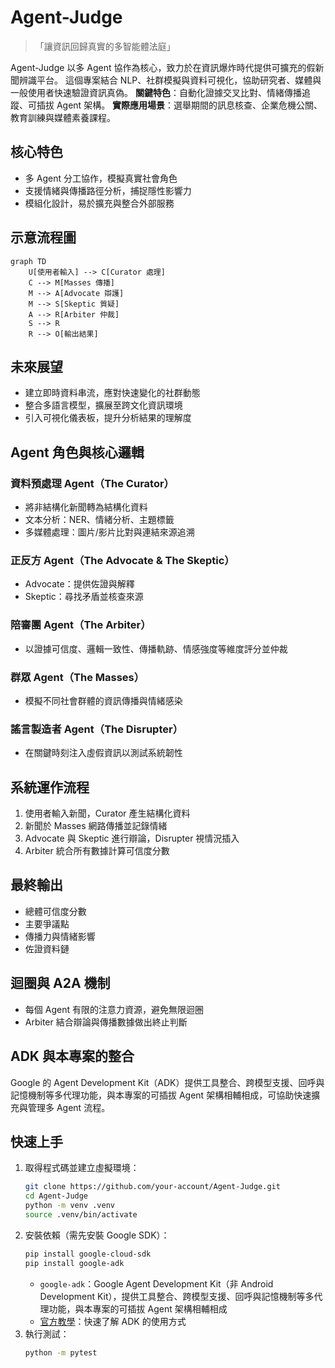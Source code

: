# Agent-Judge
> 「讓資訊回歸真實的多智能體法庭」

Agent-Judge 以多 Agent 協作為核心，致力於在資訊爆炸時代提供可擴充的假新聞辨識平台。
這個專案結合 NLP、社群模擬與資料可視化，協助研究者、媒體與一般使用者快速驗證資訊真偽。
**關鍵特色**：自動化證據交叉比對、情緒傳播追蹤、可插拔 Agent 架構。
**實際應用場景**：選舉期間的訊息核查、企業危機公關、教育訓練與媒體素養課程。

## 核心特色
- 多 Agent 分工協作，模擬真實社會角色
- 支援情緒與傳播路徑分析，捕捉隱性影響力
- 模組化設計，易於擴充與整合外部服務

## 示意流程圖
```mermaid
graph TD
    U[使用者輸入] --> C[Curator 處理]
    C --> M[Masses 傳播]
    M --> A[Advocate 辯護]
    M --> S[Skeptic 質疑]
    A --> R[Arbiter 仲裁]
    S --> R
    R --> O[輸出結果]
```

## 未來展望
- 建立即時資料串流，應對快速變化的社群動態
- 整合多語言模型，擴展至跨文化資訊環境
- 引入可視化儀表板，提升分析結果的理解度

## Agent 角色與核心邏輯
### 資料預處理 Agent（The Curator）
- 將非結構化新聞轉為結構化資料
- 文本分析：NER、情緒分析、主題標籤
- 多媒體處理：圖片/影片比對與連結來源追溯

### 正反方 Agent（The Advocate & The Skeptic）
- Advocate：提供佐證與解釋
- Skeptic：尋找矛盾並核查來源

### 陪審團 Agent（The Arbiter）
- 以證據可信度、邏輯一致性、傳播軌跡、情感強度等維度評分並仲裁

### 群眾 Agent（The Masses）
- 模擬不同社會群體的資訊傳播與情緒感染

### 謠言製造者 Agent（The Disrupter）
- 在關鍵時刻注入虛假資訊以測試系統韌性

## 系統運作流程
1. 使用者輸入新聞，Curator 產生結構化資料  
2. 新聞於 Masses 網路傳播並記錄情緒  
3. Advocate 與 Skeptic 進行辯論，Disrupter 視情況插入  
4. Arbiter 統合所有數據計算可信度分數  

## 最終輸出
- 總體可信度分數
- 主要爭議點
- 傳播力與情緒影響
- 佐證資料鏈

## 迴圈與 A2A 機制
- 每個 Agent 有限的注意力資源，避免無限迴圈
- Arbiter 結合辯論與傳播數據做出終止判斷

## ADK 與本專案的整合
Google 的 Agent Development Kit（ADK）提供工具整合、跨模型支援、回呼與記憶機制等多代理功能，與本專案的可插拔 Agent 架構相輔相成，可協助快速擴充與管理多 Agent 流程。

## 快速上手
1. 取得程式碼並建立虛擬環境：
   ```bash
   git clone https://github.com/your-account/Agent-Judge.git
   cd Agent-Judge
   python -m venv .venv
   source .venv/bin/activate
   ```
2. 安裝依賴（需先安裝 Google SDK）：
   ```bash
   pip install google-cloud-sdk
   pip install google-adk
   ```
   - `google-adk`：Google Agent Development Kit（非 Android Development Kit），提供工具整合、跨模型支援、回呼與記憶機制等多代理功能，與本專案的可插拔 Agent 架構相輔相成
   - [官方教學](https://google.github.io/adk-docs/get-started/)：快速了解 ADK 的使用方式
3. 執行測試：
   ```bash
   python -m pytest
   ```
